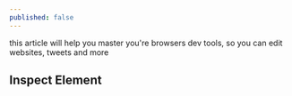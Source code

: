 ```yaml
---
published: false
---
```


this article will help you master you're browsers dev tools, so you can edit websites, tweets and more


## Inspect Element
